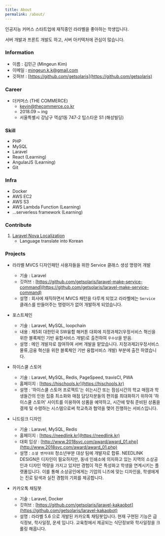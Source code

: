 ```yaml
---
title: About
permalink: /about/
---
```


인공지능 커머스 스타트업에 재직중인 라라벨을 좋아하는 학생입니다.

서버 개발과 프론트 개발도 하고, 서버 아키텍처에 관심이 많습니다.

### Information
- 이름 : 김민근 (Mingeun Kim)
- 이메일 : mingeun.k.k@gmail.com
- 깃허브 : [https://github.com/getsolaris](https://github.com/getsolaris)

### Career
- 더커머스 (THE COMMERCE)
    - kevin@thecommerce.co.kr
    - 2018.09 ~ ing
    - 서울특별시 강남구 역삼1동 747-2 팁스타운 S1 (해성빌딩)

### Skill
- PHP
- MySQL
- Laravel
- React (Learning)
- AngularJS (Learning)
- Git

### Infra
- Docker
- AWS EC2
- AWS S3
- AWS Lambda Function (Learning)
- ...serverless framework (Learning)

### Contribute

1. [Laravel Nova Localization](https://github.com/franzdumfart/laravel-nova-localizations)
    - Language translate into Korean

### Projects

- 라라벨 MVCS 디자인패턴 사용자들을 위한 Service 클래스 생성 명령어 개발
    - 기술 : Laravel
    - 깃허브 : [https://github.com/getsolaris/laravel-make-service-command](https://github.com/getsolaris/laravel-make-service-command)
    - 설명 : 회사에 재직하면서 MVCS 패턴을 다루게 되었고 라라벨에는 `Service` 클래스를 만들어주는 명령어가 없어 개발하게 되었습니다.

- 포스트체인
    - 기술 : Laravel, MySQL, loopchain
    - 내용 : 제5회 대한민국 SW융합 해커톤 대회에 지정과제2(우정서비스 혁신을 위한 블록체인 기반 융합서비스 개발)로 출전하여 `우수상`을 받음.
    - 설명 : 메인 개발자로 참여하여 서버 개발을 맡았습니다. 지정과제2(우정서비스 물류,금융 혁신을 위한 블록체인 기반 융합서비스 개발) 부분에 출전 하였습니다.

- 하이스쿨 스토어
    - 기술 : Laravel, MySQL, Redis, PageSpeed, travisCI, PWA
    - 홈페이지 : [https://hischools.kr](https://hischools.kr)
    - 설명 : '하이스쿨 스토어 프로젝트'는 쉬는시간 또는 점심시간의 학교 매점과 학생들간의 인원 집중 최소화와 매점 담당자분들의 편의를 최대화하기 위하여 '하이스쿨 스토어' 사이트를 이용하여 상품을 예약하고, 시간에 맞춰 준비된 상품을 결제 및 수령하는 시스템으로써 학교측과 협약을 맺어 진행하는 서비스입니다.

- 니드링크 디자인
    - 기술 : Laravel, MySQL, Redis
    - 홈페이지 : [https://needlink.kr](https://needlink.kr)
    - 대회 입상 : [http://www.2018svc.com/award/award_01.php](http://www.2018svc.com/award/award_01.php)
    - 설명 : `소셜 벤처대회` 청소년부분 대상 팀에 개발자로 합류. NEEDLINK DESIGN은 디자인이 필요하지만, 동네 인쇄소에 의지하고 있는 지역의 소상공인과 디자인 역량을 가지고 있지만 경험이 적은 특성화고 학생을 연계시키는 플랫폼입니다. 이를 통해 소상공인에게는 기업의 니즈에 맞는 디자인을, 학생에게는 진로 탐색과 실전 경험의 기회를 제공합니다.

-  카카오톡 채팅봇
    - 기술 : Laravel, Docker
    - 깃허브 : [https://github.com/getsolaris/laravel-kakaobot](https://github.com/getsolaris/laravel-kakaobot)
    - 설명 : 라라벨 5.6 으로 개발된 카카오톡 채팅봇입니다. 현재 구현된 기능은 급식정보, 학사일정, 운세 입니다. 교육청에서 제공되는 식단정보와 학사일정을 크롤링 해옵니다.
